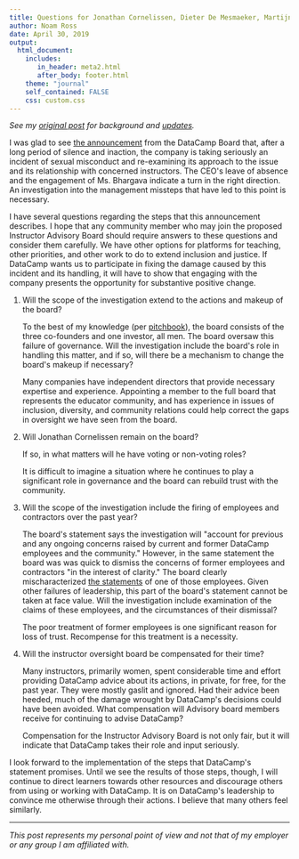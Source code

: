 ```yaml
---
title: Questions for Jonathan Cornelissen, Dieter De Mesmaeker, Martijn Theuwissen, and Stephen LeSieur (the DataCamp Board), and Anurima Bhargava
author: Noam Ross
date: April 30, 2019
output:
  html_document:
    includes:
       in_header: meta2.html
       after_body: footer.html
    theme: "journal"
    self_contained: FALSE
    css: custom.css
---
```


_See my [original post](index.html) for background and [updates](index.html#significant-updates-2019-04-24)._

I was glad to see [the announcement](https://www.datacamp.com/community/blog/board-update) from the DataCamp Board that, after a long period of silence and inaction, the company is taking seriously an incident of sexual misconduct and re-examining its approach to the issue and its relationship with concerned instructors. The CEO's leave of absence and the engagement of Ms. Bhargava indicate a turn in the right direction. An investigation into the management missteps that have led to this point is necessary.

I have several questions regarding the steps that this announcement describes. I hope that any community member who may join the proposed Instructor Advisory Board should require answers to these questions and consider them carefully.  We have other options for platforms for teaching, other priorities, and other work to do to extend inclusion and justice.  If DataCamp wants us to participate in fixing the damage caused by this incident and its handling, it will have to show that engaging with the company presents the opportunity for substantive positive change.

1) Will the scope of the investigation extend to the actions and makeup of the board?

    To the best of my knowledge (per [pitchbook](https://pitchbook.com/profiles/company/83549-98)), the board consists of the three co-founders and one investor, all men.  The board oversaw this failure of governance. Will the investigation include the board's role in handling this matter, and if so, will there be a mechanism to change the board's makeup if necessary? 
    
    Many companies have independent directors that provide necessary expertise and experience. Appointing a member to the full board that represents the educator community, and has experience in issues of inclusion, diversity, and community relations could help correct the gaps in oversight we have seen from the board.

2) Will Jonathan Cornelissen remain on the board?

    If so, in what matters will he have voting or non-voting roles?
    
    It is difficult to imagine a situation where he continues to play a significant role in governance and the board can rebuild trust with the community.

3) Will the scope of the investigation include the firing of employees and contractors over the past year?

    The board's statement says the investigation will "account for previous and any ongoing concerns raised by current and former DataCamp employees and the community." However, in the same statement the board was was quick to dismiss the concerns of former employees and contractors "in the interest of clarity."  The board clearly mischaracterized [the statements](http://third-bit.com/2019/04/22/datacamp-clarifications.html) of one of those employees. Given other failures of leadership, this part of the board's statement cannot be taken at face value. Will the investigation include examination of the claims of these employees, and the circumstances of their dismissal?
    
    The poor treatment of former employees is one significant reason for loss of trust. Recompense for this treatment is a necessity.

4) Will the instructor oversight board be compensated for their time?

   Many instructors, primarily women, spent considerable time and effort providing DataCamp advice about its actions, in private, for free, for the past year. They were mostly gaslit and ignored. Had their advice been heeded, much of the damage wrought by DataCamp's decisions could have been avoided. What compensation will Advisory board members receive for continuing to advise DataCamp?
   
   Compensation for the Instructor Advisory Board is not only fair, but it will indicate that DataCamp takes their role and input seriously.

I look forward to the implementation of the steps that DataCamp's statement promises.  Until we see the results of those steps, though, I will continue to direct learners towards other resources and discourage others from using or working with DataCamp. It is on DataCamp's leadership to convince me otherwise through their actions. I believe that many others feel similarly.


------------------------------------------------------------------------


*This post represents my personal point of view and not that of my employer or any group I am affiliated with.*

